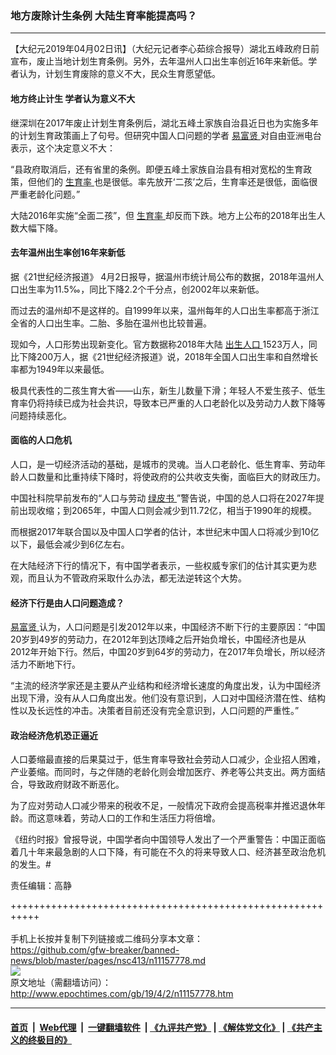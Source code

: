 ### 地方废除计生条例 大陆生育率能提高吗？
------------------------

<p>
 【大纪元2019年04月02日讯】（大纪元记者李心茹综合报导）湖北五峰政府日前宣布，废止当地计划生育条例。另外，去年温州人口出生率创近16年来新低。学者认为，计划生育废除的意义不大，民众生育愿望低。
</p>
<h4>
 地方终止计生 学者认为意义不大
</h4>
<p>
 继深圳在2017年废止计划生育条例后，湖北五峰土家族自治县近日也为实施多年的计划生育政策画上了句号。但研究中国人口问题的学者
 <a href="http://www.epochtimes.com/gb/tag/%E6%98%93%E5%AF%8C%E8%B4%A4.html">
  易富贤
 </a>
 对自由亚洲电台表示，这个决定意义不大：
</p>
<p>
 “县政府取消后，还有省里的条例。即便五峰土家族自治县有相对宽松的生育政策，但他们的
 <a href="http://www.epochtimes.com/gb/tag/%E7%94%9F%E8%82%B2%E7%8E%87.html">
  生育率
 </a>
 也是很低。率先放开‘二孩’之后，生育率还是很低，面临很严重老龄化问题。”
</p>
<p>
 大陆2016年实施“全面二孩”，但
 <a href="http://www.epochtimes.com/gb/tag/%E7%94%9F%E8%82%B2%E7%8E%87.html">
  生育率
 </a>
 却反而下跌。地方上公布的2018年出生人数大幅下降。
</p>
<h4>
 去年温州出生率创16年来新低
</h4>
<p>
 据《21世纪经济报道》 4月2日报导，据温州市统计局公布的数据，2018年温州人口出生率为11.5‰，同比下降2.2个千分点，创2002年以来新低。
</p>
<p>
 而过去的温州却不是这样的。自1999年以来，温州每年的人口出生率都高于浙江全省的人口出生率。二胎、多胎在温州也比较普遍。
</p>
<p>
 现如今，人口形势出现新变化。官方数据称2018年大陆
 <a href="http://www.epochtimes.com/gb/tag/%E5%87%BA%E7%94%9F%E4%BA%BA%E5%8F%A3.html">
  出生人口
 </a>
 1523万人，同比下降200万人，据《21世纪经济报道》说，2018年全国人口出生率和自然增长率都为1949年以来最低。
</p>
<p>
 极具代表性的二孩生育大省——山东，新生儿数量下滑；年轻人不爱生孩子、低生育率仍将持续已成为社会共识，导致本已严重的人口老龄化以及劳动力人数下降等问题持续恶化。
</p>
<h4>
 面临的人口危机
</h4>
<p>
 人口，是一切经济活动的基础，是城市的灵魂。当人口老龄化、低生育率、劳动年龄人口数量和比重持续下降时，将使政府的公共收支失衡，面临巨大的财政压力。
</p>
<p>
 中国社科院早前发布的“人口与劳动
 <a href="http://www.epochtimes.com/gb/tag/%E7%BB%BF%E7%9A%AE%E4%B9%A6.html">
  绿皮书
 </a>
 ”警告说，中国的总人口将在2027年提前出现收缩；到2065年，中国人口则会减少到11.72亿，相当于1990年的规模。
</p>
<p>
 而根据2017年联合国以及中国人口学者的估计，本世纪末中国人口将减少到10亿以下，最低会减少到6亿左右。
</p>
<p>
 在大陆经济下行的情况下，有中国学者表示，一些权威专家们的估计其实更为悲观，而且认为不管政府采取什么办法，都无法逆转这个大势。
</p>
<h4>
 经济下行是由人口问题造成？
</h4>
<p>
 <a href="http://www.epochtimes.com/gb/tag/%E6%98%93%E5%AF%8C%E8%B4%A4.html">
  易富贤
 </a>
 认为，人口问题是引发2012年以来，中国经济不断下行的主要原因：“中国20岁到49岁的劳动力，在2012年到达顶峰之后开始负增长，中国经济也是从2012年开始下行。然后，中国20岁到64岁的劳动力，在2017年负增长，所以经济活力不断地下行。
</p>
<p>
 “主流的经济学家还是主要从产业结构和经济增长速度的角度出发，认为中国经济出现下滑，没有从人口角度出发。他们没有意识到，人口对中国经济潜在性、结构性以及长远性的冲击。决策者目前还没有完全意识到，人口问题的严重性。”
</p>
<h4>
 政治经济危机恐正逼近
</h4>
<p>
 人口萎缩最直接的后果莫过于，低生育率导致社会劳动人口减少，企业招人困难，产业萎缩。而同时，与之伴随的老龄化则会增加医疗、养老等公共支出。两方面结合，导致政府财政不断恶化。
</p>
<p>
 为了应对劳动人口减少带来的税收不足，一般情况下政府会提高税率并推迟退休年龄。而这意味着，劳动人口的工作和生活压力将倍增。
</p>
<p>
 《纽约时报》曾报导说，中国学者向中国领导人发出了一个严重警告：中国正面临着几十年来最急剧的人口下降，有可能在不久的将来导致人口、经济甚至政治危机的发生。#
</p>
<p>
 责任编辑：高静
</p>

+++++++++++++++++++++++++++++++++++++++++++++++++++++++++++<br/><br/>
手机上长按并复制下列链接或二维码分享本文章：<br/>
https://github.com/gfw-breaker/banned-news/blob/master/pages/nsc413/n11157778.md <br/>
<a href='https://github.com/gfw-breaker/banned-news/blob/master/pages/nsc413/n11157778.md'><img src='https://github.com/gfw-breaker/banned-news/blob/master/pages/nsc413/n11157778.md.png'/></a> <br/>
原文地址（需翻墙访问）：http://www.epochtimes.com/gb/19/4/2/n11157778.htm


------------------------
#### [首页](https://github.com/gfw-breaker/banned-news/blob/master/README.md) &nbsp;|&nbsp; [Web代理](https://github.com/labour-camp/helloworld) &nbsp;|&nbsp; [一键翻墙软件](https://github.com/gfw-breaker/nogfw/blob/master/README.md) &nbsp;| [《九评共产党》](https://github.com/gfw-breaker/9ping.md/blob/master/README.md#九评之一评共产党是什么) | [《解体党文化》](https://github.com/gfw-breaker/jtdwh.md/blob/master/README.md) | [《共产主义的终极目的》](https://github.com/gfw-breaker/gczydzjmd.md/blob/master/README.md)

